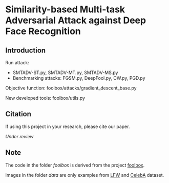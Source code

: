 # Similarity-based Multi-task Adversarial Attack against Deep Face Recognition

## Introduction

Run attack: 

* SMTADV-ST.py, SMTADV-MT.py, SMTADV-MS.py
* Benchmarking attacks: FGSM.py, DeepFool.py, CW.py, PGD.py

Objective function: foolbox/attacks/gradient_descent_base.py


New developed tools: foolbox/utils.py

## Citation
If using this project in your research, please cite our paper.

*Under review*

## Note
The code in the folder *foolbox* is derived from the project [foolbox](https://github.com/bethgelab/foolbox).

Images in the folder *data* are only examples from [LFW](http://vis-www.cs.umass.edu/lfw/) and [CelebA](https://mmlab.ie.cuhk.edu.hk/projects/CelebA.html) dataset.
